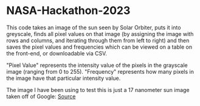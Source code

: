# NASA-Hackathon-2023

This code takes an image of the sun seen by Solar Orbiter, puts it into greyscale, finds all pixel values on that image (by assigning the image with rows and columns, and iterating through them from left to right) and then saves the pixel values and frequencies which can be viewed on a table on the front-end, or downloadable via CSV.

"Pixel Value" represents the intensity value of the pixels in the grayscale image (ranging from 0 to 255). "Frequency" represents how many pixels in the image have that particular intensity value.

The image I have been using to test this is just a 17 nanometer sun image taken off of Google:
[Source](https://www.esa.int/ESA_Multimedia/Images/2022/03/The_Sun_in_high_resolution)
